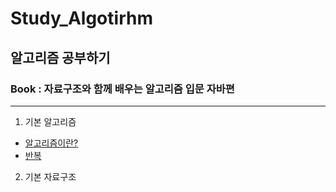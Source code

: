 # Study_Algotirhm
## 알고리즘 공부하기
### Book : 자료구조와 함께 배우는 알고리즘 입문 자바편

--- 

1. 기본 알고리즘
  - [알고리즘이란?](https://github.com/ulimy/Study_Algotirhm/blob/master/src/chap01/c01_1.java)
  - [반복](https://github.com/ulimy/Study_Algotirhm/blob/master/src/chap01/c01_2.java)
 
2. 기본 자료구조
